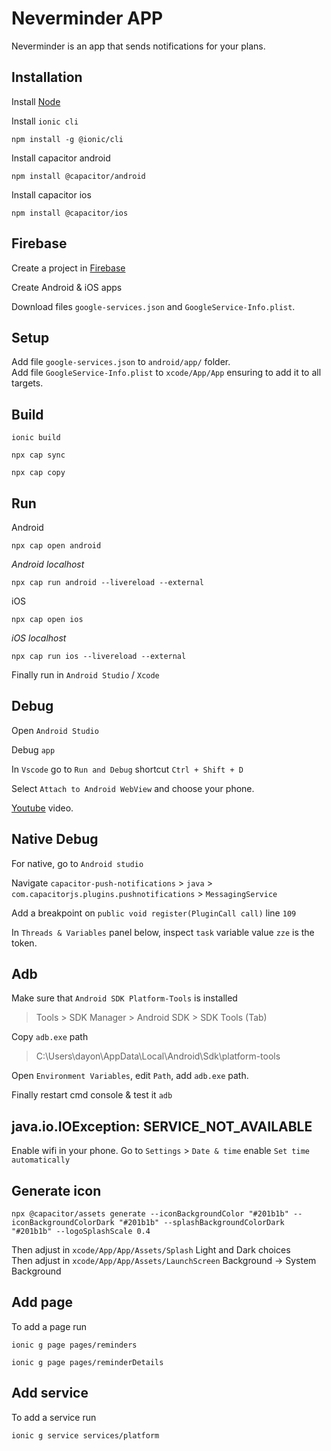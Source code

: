 # Neverminder APP

Neverminder is an app that sends notifications for your plans.

## Installation

Install [Node](https://nodejs.org/en/download)

Install `ionic cli`
```
npm install -g @ionic/cli
```

Install capacitor android
```
npm install @capacitor/android
```

Install capacitor ios
```
npm install @capacitor/ios
```

## Firebase
Create a project in [Firebase](https://firebase.com/)

Create Android & iOS apps
	
Download files `google-services.json` and `GoogleService-Info.plist`.

## Setup
Add file `google-services.json` to `android/app/` folder.\
Add file `GoogleService-Info.plist` to `xcode/App/App` ensuring to add it to all targets.

## Build
```
ionic build
```

```
npx cap sync
```

```
npx cap copy
```

## Run

Android

```
npx cap open android
```

*Android localhost*

```
npx cap run android --livereload --external
```

iOS

```
npx cap open ios
```

*iOS localhost*

```
npx cap run ios --livereload --external
```

Finally run in `Android Studio` / `Xcode`

## Debug

Open `Android Studio`

Debug `app`

In `Vscode` go to `Run and Debug` shortcut `Ctrl + Shift + D`

Select `Attach to Android WebView` and choose your phone.

[Youtube](https://www.youtube.com/watch?v=akh6V6Yw1lw&t=1003s) video.

## Native Debug

For native, go to `Android studio` 

Navigate `capacitor-push-notifications` > `java` > `com.capacitorjs.plugins.pushnotifications` > `MessagingService` 

Add a breakpoint on `public void register(PluginCall call)` line `109`

In `Threads & Variables` panel below, inspect `task` variable value `zze` is the token.

## Adb

Make sure that `Android SDK Platform-Tools` is installed
> Tools > SDK Manager > Android SDK > SDK Tools (Tab)

Copy `adb.exe` path
> C:\Users\dayon\AppData\Local\Android\Sdk\platform-tools

Open `Environment Variables`, edit `Path`, add `adb.exe` path.

Finally restart cmd console & test it `adb`

## java.io.IOException: SERVICE_NOT_AVAILABLE

Enable wifi in your phone.
Go to `Settings` > `Date & time` enable `Set time automatically`

## Generate icon

```
npx @capacitor/assets generate --iconBackgroundColor "#201b1b" --iconBackgroundColorDark "#201b1b" --splashBackgroundColorDark "#201b1b" --logoSplashScale 0.4
```

Then adjust in `xcode/App/App/Assets/Splash` Light and Dark choices\
Then adjust in `xcode/App/App/Assets/LaunchScreen` Background -> System Background

## Add page

To add a page run

```
ionic g page pages/reminders
```

```
ionic g page pages/reminderDetails
```

## Add service

To add a service run

```
ionic g service services/platform
```
